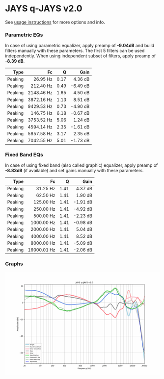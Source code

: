 # JAYS q-JAYS v2.0
See [usage instructions](https://github.com/jaakkopasanen/AutoEq#usage) for more options and info.

### Parametric EQs
In case of using parametric equalizer, apply preamp of **-9.04dB** and build filters manually
with these parameters. The first 5 filters can be used independently.
When using independent subset of filters, apply preamp of **-8.39 dB**.

| Type    | Fc         |    Q | Gain     |
|--------:|-----------:|-----:|---------:|
| Peaking | 26.95 Hz   | 0.17 | 4.36 dB  |
| Peaking | 212.40 Hz  | 0.49 | -6.49 dB |
| Peaking | 2148.46 Hz | 1.65 | 4.50 dB  |
| Peaking | 3872.16 Hz | 1.13 | 8.51 dB  |
| Peaking | 9429.53 Hz | 0.73 | -4.90 dB |
| Peaking | 146.75 Hz  | 6.18 | -0.67 dB |
| Peaking | 3753.52 Hz | 5.06 | 1.24 dB  |
| Peaking | 4594.14 Hz | 2.35 | -1.61 dB |
| Peaking | 5857.58 Hz | 3.17 | 2.35 dB  |
| Peaking | 7042.55 Hz | 5.01 | -1.73 dB |

### Fixed Band EQs
In case of using fixed band (also called graphic) equalizer, apply preamp of **-8.83dB**
(if available) and set gains manually with these parameters.

| Type    | Fc          |    Q | Gain     |
|--------:|------------:|-----:|---------:|
| Peaking | 31.25 Hz    | 1.41 | 4.37 dB  |
| Peaking | 62.50 Hz    | 1.41 | 1.90 dB  |
| Peaking | 125.00 Hz   | 1.41 | -1.91 dB |
| Peaking | 250.00 Hz   | 1.41 | -4.92 dB |
| Peaking | 500.00 Hz   | 1.41 | -2.23 dB |
| Peaking | 1000.00 Hz  | 1.41 | -0.98 dB |
| Peaking | 2000.00 Hz  | 1.41 | 5.04 dB  |
| Peaking | 4000.00 Hz  | 1.41 | 8.52 dB  |
| Peaking | 8000.00 Hz  | 1.41 | -5.09 dB |
| Peaking | 16000.01 Hz | 1.41 | -2.06 dB |

### Graphs
![](./JAYS%20q-JAYS%20v2.0.png)